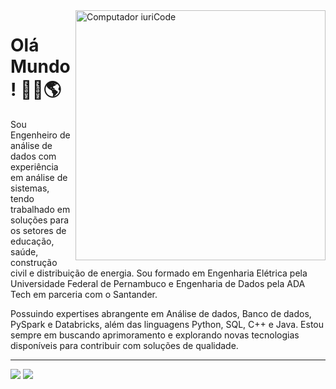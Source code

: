 <img src="https://raw.githubusercontent.com/MicaelliMedeiros/micaellimedeiros/master/image/computer-illustration.png" min-width="400px" max-width="400px" width="400px" align="right" alt="Computador iuriCode">

# Olá Mundo! 👋🏽🌎

Sou Engenheiro de análise de dados com experiência em análise de sistemas, tendo trabalhado em soluções para os setores de educação, saúde, construção civil e distribuição de energia. Sou formado em Engenharia Elétrica pela Universidade Federal de Pernambuco e Engenharia de Dados pela ADA Tech em parceria com o Santander. 

Possuindo expertises abrangente em Análise de dados, Banco de dados, PySpark e Databricks, além das linguagens Python, SQL, C++ e Java. Estou sempre em buscando aprimoramento e explorando novas tecnologias disponíveis para contribuir com soluções de qualidade.

---

<a href="mailto:silva.guilhermeoliveira@gmail.com" alt="Gmail">
<img src="https://img.shields.io/badge/Gmail-D14836?style=for-the-badge&logo=gmail&logoColor=white" /></a>

<a href="https://www.linkedin.com/in/silvaguilhermeoliveira/" alt="Linkedin">
<img src="https://img.shields.io/badge/LinkedIn-0077B5?style=for-the-badge&logo=linkedin&logoColor=white" /></a>
